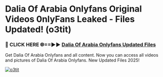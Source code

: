 # Dalia Of Arabia Onlyfans Original Videos 0nlyFans Leaked - Files Updated! (o3tit)

<h3>🔴 CLICK HERE 🌐==►► <a href="https://tinyurl.com/2m67pmp6" rel="nofollow">Dalia Of Arabia Onlyfans Updated Files</a></h3>

Get Dalia Of Arabia Onlyfans and all content. Now you can access all videos and pictures of Dalia Of Arabia Onlyfans. New Updated Files 2025!

[![o3tit](https://i.imgur.com/H4QAA4z.gif)](https://tinyurl.com/2m67pmp6)